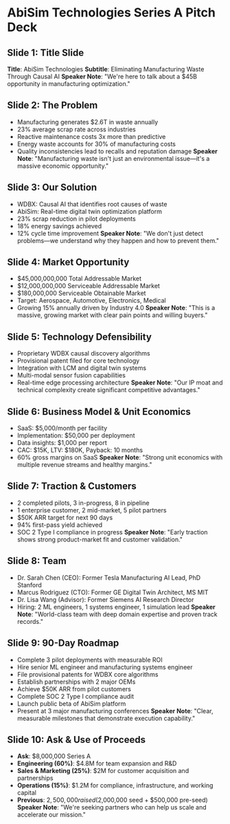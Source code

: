 # AbiSim Technologies Series A Pitch Deck

## Slide 1: Title Slide
**Title**: AbiSim Technologies
**Subtitle**: Eliminating Manufacturing Waste Through Causal AI
**Speaker Note**: "We're here to talk about a $45B opportunity in manufacturing optimization."

## Slide 2: The Problem
- Manufacturing generates $2.6T in waste annually
- 23% average scrap rate across industries
- Reactive maintenance costs 3x more than predictive
- Energy waste accounts for 30% of manufacturing costs
- Quality inconsistencies lead to recalls and reputation damage
**Speaker Note**: "Manufacturing waste isn't just an environmental issue—it's a massive economic opportunity."

## Slide 3: Our Solution
- WDBX: Causal AI that identifies root causes of waste
- AbiSim: Real-time digital twin optimization platform
- 23% scrap reduction in pilot deployments
- 18% energy savings achieved
- 12% cycle time improvement
**Speaker Note**: "We don't just detect problems—we understand why they happen and how to prevent them."

## Slide 4: Market Opportunity
- $45,000,000,000 Total Addressable Market
- $12,000,000,000 Serviceable Addressable Market
- $180,000,000 Serviceable Obtainable Market
- Target: Aerospace, Automotive, Electronics, Medical
- Growing 15% annually driven by Industry 4.0
**Speaker Note**: "This is a massive, growing market with clear pain points and willing buyers."

## Slide 5: Technology Defensibility
- Proprietary WDBX causal discovery algorithms
- Provisional patent filed for core technology
- Integration with LCM and digital twin systems
- Multi-modal sensor fusion capabilities
- Real-time edge processing architecture
**Speaker Note**: "Our IP moat and technical complexity create significant competitive advantages."

## Slide 6: Business Model & Unit Economics
- SaaS: $5,000/month per facility
- Implementation: $50,000 per deployment
- Data insights: $1,000 per report
- CAC: $15K, LTV: $180K, Payback: 10 months
- 60% gross margins on SaaS
**Speaker Note**: "Strong unit economics with multiple revenue streams and healthy margins."

## Slide 7: Traction & Customers
- 2 completed pilots, 3 in-progress, 8 in pipeline
- 1 enterprise customer, 2 mid-market, 5 pilot partners
- $50K ARR target for next 90 days
- 94% first-pass yield achieved
- SOC 2 Type I compliance in progress
**Speaker Note**: "Early traction shows strong product-market fit and customer validation."

## Slide 8: Team
- Dr. Sarah Chen (CEO): Former Tesla Manufacturing AI Lead, PhD Stanford
- Marcus Rodriguez (CTO): Former GE Digital Twin Architect, MS MIT
- Dr. Lisa Wang (Advisor): Former Siemens AI Research Director
- Hiring: 2 ML engineers, 1 systems engineer, 1 simulation lead
**Speaker Note**: "World-class team with deep domain expertise and proven track records."

## Slide 9: 90-Day Roadmap
- Complete 3 pilot deployments with measurable ROI
- Hire senior ML engineer and manufacturing systems engineer
- File provisional patents for WDBX core algorithms
- Establish partnerships with 2 major OEMs
- Achieve $50K ARR from pilot customers
- Complete SOC 2 Type I compliance audit
- Launch public beta of AbiSim platform
- Present at 3 major manufacturing conferences
**Speaker Note**: "Clear, measurable milestones that demonstrate execution capability."

## Slide 10: Ask & Use of Proceeds
- **Ask**: $8,000,000 Series A
- **Engineering (60%)**: $4.8M for team expansion and R&D
- **Sales & Marketing (25%)**: $2M for customer acquisition and partnerships
- **Operations (15%)**: $1.2M for compliance, infrastructure, and working capital
- **Previous**: $2,500,000 raised ($2,000,000 seed + $500,000 pre-seed)
**Speaker Note**: "We're seeking partners who can help us scale and accelerate our mission."